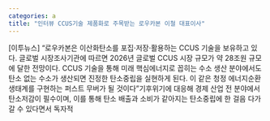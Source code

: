 ```yaml
---
categories: a
title: "인터뷰 CCUS기술 제품화로 주목받는 로우카본 이철 대표이사"
---
```

[이투뉴스] “로우카본은 이산화탄소를 포집·저장·활용하는 CCUS 기술을 보유하고 있다. 글로벌 시장조사기관에 따르면 2026년 글로벌 CCUS 시장 규모가 약 28조원 규모에 달한 전망이다. CCUS 기술을 통해 미래 핵심에너지로 꼽히는 수소 생산 분야에서도 탄소 없는 수소가 생산되면 진정한 탄소중립을 실현하게 된다. 이 같은 청정 에너지순환 생태계를 구현하는 퍼스트 무버가 될 것이다”기후위기에 대응해 경제 산업 전 분야에서 탄소저감이 필수이며, 이를 통해 탄소 배출과 소비가 같아지는 탄소중립에 한 걸음 다가갈 수 있다면서 독자적